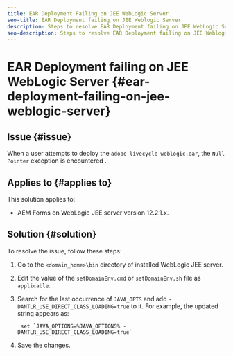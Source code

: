 ```yaml
---
title: EAR Deployment Failing on JEE WebLogic Server 
seo-title: EAR Deployment failing on JEE Weblogic Server
description: Steps to resolve EAR Deployment failing on JEE WebLogic Server
seo-description: Steps to resolve EAR Deployment failing on JEE Weblogic Server
---
```


# EAR Deployment failing on JEE WebLogic Server {#ear-deployment-failing-on-jee-weblogic-server}

## Issue {#issue}

When a user attempts to deploy the `adobe-livecycle-weblogic.ear`, the `Null Pointer` exception is encountered .

## Applies to {#applies to}

This solution applies to:

* AEM Forms on WebLogic JEE server version 12.2.1.x. 

## Solution {#solution}

To resolve the issue, follow these steps:

1. Go to the `<domain_home>\bin` directory of installed WebLogic JEE server.

1. Edit the value of the `setDomainEnv.cmd` or `setDomainEnv.sh` file as `applicable`.

1. Search for the last occurrence of `JAVA_OPTS` and add `-DANTLR_USE_DIRECT_CLASS_LOADING=true` to it. For example, the updated string appears as:

        set `JAVA_OPTIONS=%JAVA_OPTIONS% -DANTLR_USE_DIRECT_CLASS_LOADING=true`

1. Save the changes.


